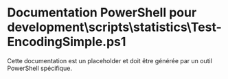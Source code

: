 # Documentation PowerShell pour development\scripts\statistics\Test-EncodingSimple.ps1

Cette documentation est un placeholder et doit être générée par un outil PowerShell spécifique.
